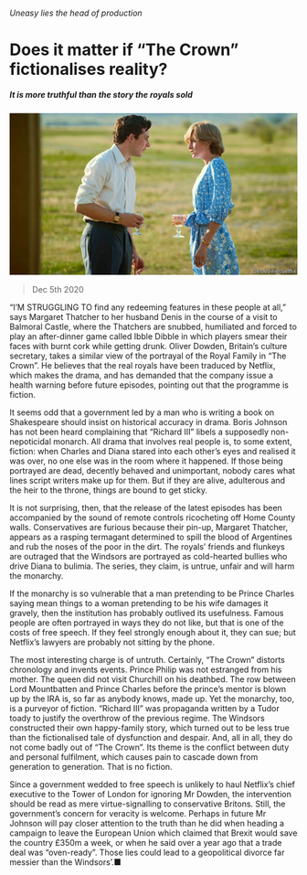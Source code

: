 ###### Uneasy lies the head of production

# Does it matter if “The Crown” fictionalises reality? 

##### It is more truthful than the story the royals sold 

![image](images/20201205_LDP001.jpg) 

> Dec 5th 2020 


“I’M STRUGGLING TO find any redeeming features in these people at all,” says Margaret Thatcher to her husband Denis in the course of a visit to Balmoral Castle, where the Thatchers are snubbed, humiliated and forced to play an after-dinner game called Ibble Dibble in which players smear their faces with burnt cork while getting drunk. Oliver Dowden, Britain’s culture secretary, takes a similar view of the portrayal of the Royal Family in “The Crown”. He believes that the real royals have been traduced by Netflix, which makes the drama, and has demanded that the company issue a health warning before future episodes, pointing out that the programme is fiction.


It seems odd that a government led by a man who is writing a book on Shakespeare should insist on historical accuracy in drama. Boris Johnson has not been heard complaining that “Richard III” libels a supposedly non-nepoticidal monarch. All drama that involves real people is, to some extent, fiction: when Charles and Diana stared into each other’s eyes and realised it was over, no one else was in the room where it happened. If those being portrayed are dead, decently behaved and unimportant, nobody cares what lines script writers make up for them. But if they are alive, adulterous and the heir to the throne, things are bound to get sticky.



It is not surprising, then, that the release of the latest episodes has been accompanied by the sound of remote controls ricocheting off Home County walls. Conservatives are furious because their pin-up, Margaret Thatcher, appears as a rasping termagant determined to spill the blood of Argentines and rub the noses of the poor in the dirt. The royals’ friends and flunkeys are outraged that the Windsors are portrayed as cold-hearted bullies who drive Diana to bulimia. The series, they claim, is untrue, unfair and will harm the monarchy.


If the monarchy is so vulnerable that a man pretending to be Prince Charles saying mean things to a woman pretending to be his wife damages it gravely, then the institution has probably outlived its usefulness. Famous people are often portrayed in ways they do not like, but that is one of the costs of free speech. If they feel strongly enough about it, they can sue; but Netflix’s lawyers are probably not sitting by the phone.


The most interesting charge is of untruth. Certainly, “The Crown” distorts chronology and invents events. Prince Philip was not estranged from his mother. The queen did not visit Churchill on his deathbed. The row between Lord Mountbatten and Prince Charles before the prince’s mentor is blown up by the IRA is, so far as anybody knows, made up. Yet the monarchy, too, is a purveyor of fiction. “Richard III” was propaganda written by a Tudor toady to justify the overthrow of the previous regime. The Windsors constructed their own happy-family story, which turned out to be less true than the fictionalised tale of dysfunction and despair. And, all in all, they do not come badly out of “The Crown”. Its theme is the conflict between duty and personal fulfilment, which causes pain to cascade down from generation to generation. That is no fiction.


Since a government wedded to free speech is unlikely to haul Netflix’s chief executive to the Tower of London for ignoring Mr Dowden, the intervention should be read as mere virtue-signalling to conservative Britons. Still, the government’s concern for veracity is welcome. Perhaps in future Mr Johnson will pay closer attention to the truth than he did when heading a campaign to leave the European Union which claimed that Brexit would save the country £350m a week, or when he said over a year ago that a trade deal was “oven-ready”. Those lies could lead to a geopolitical divorce far messier than the Windsors’.■

